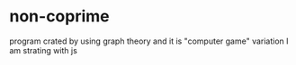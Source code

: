 # non-coprime
program crated by using graph theory and it is "computer game" variation
I am strating with js
